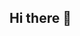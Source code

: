 ## Hi there 👋

<!--

**moran0628/moran0628** is a ✨ _special_ ✨ repository because its `README.md` (this file) appears on your GitHub profile.

Here are some ideas to get you started:

- 🔭 I’m currently working on learning C language and data structures.
- 🌱 I’m currently learning basic computer science concepts and programming skills.
- 👯 I’m looking to collaborate on open-source projects related to computer science.
- 🤔 I’m looking for help with advanced topics like machine learning and artificial intelligence.
- 💬 Ask me about computer science, programming, and technology trends.
- 📫 How to reach me: [Your email or social media link]
- 😄 Pronouns: ...
- ⚡ Fun fact: I love exploring new technologies and solving programming challenges!
-->
